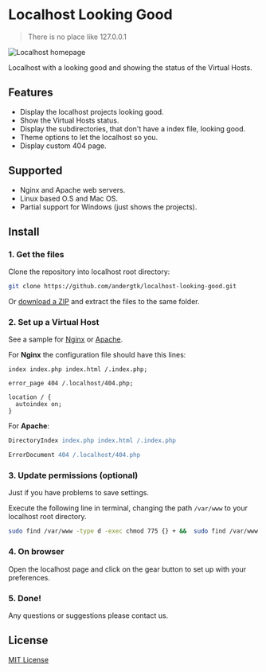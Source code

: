 # Localhost Looking Good

> There is no place like 127.0.0.1

![Localhost homepage](http://i.imgur.com/j6tgbHO.png)

Localhost with a looking good and showing the status of the Virtual Hosts.

## Features

+ Display the localhost projects looking good.
+ Show the Virtual Hosts status.
+ Display the subdirectories, that don't have a index file, looking good.
+ Theme options to let the localhost so you.
+ Display custom 404 page.

## Supported

+ Nginx and Apache web servers.
+ Linux based O.S and Mac OS.
+ Partial support for Windows (just shows the projects).

## Install

### 1. Get the files

Clone the repository into localhost root directory:

```bash
git clone https://github.com/andergtk/localhost-looking-good.git
```

Or [download a ZIP](https://github.com/andergtk/localhost-looking-good/archive/master.zip)
and extract the files to the same folder.

### 2. Set up a Virtual Host

See a sample for [Nginx](.localhost/sample-nginx.conf) or [Apache](.localhost/sample-apache.conf).

For **Nginx** the configuration file should have this lines:

```nginx
index index.php index.html /.index.php;

error_page 404 /.localhost/404.php;

location / {
  autoindex on;
}
```

For **Apache**:

```apache
DirectoryIndex index.php index.html /.index.php

ErrorDocument 404 /.localhost/404.php
```

### 3. Update permissions (optional)

Just if you have problems to save settings.

Execute the following line in terminal, changing the path `/var/www` to your
localhost root directory.

```bash
sudo find /var/www -type d -exec chmod 775 {} + &&  sudo find /var/www -type f -exec chmod 664 {} +
```

### 4. On browser

Open the localhost page and click on the gear button to set up with your
preferences.

### 5. Done!

Any questions or suggestions please contact us.

## License

[MIT License](LICENSE)
